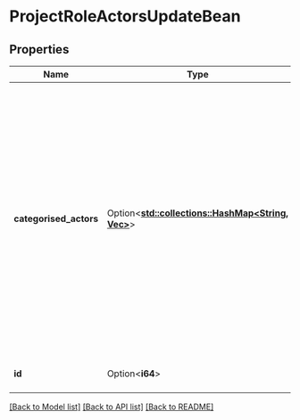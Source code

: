 # ProjectRoleActorsUpdateBean

## Properties

Name | Type | Description | Notes
------------ | ------------- | ------------- | -------------
**categorised_actors** | Option<[**std::collections::HashMap<String, Vec<String>>**](Vec.md)> | The actors to add to the project role.  Add groups using:   *  `atlassian-group-role-actor` and a list of group names.  *  `atlassian-group-role-actor-id` and a list of group IDs.  As a group's name can change, use of `atlassian-group-role-actor-id` is recommended. For example, `\"atlassian-group-role-actor-id\":[\"eef79f81-0b89-4fca-a736-4be531a10869\",\"77f6ab39-e755-4570-a6ae-2d7a8df0bcb8\"]`.  Add users using `atlassian-user-role-actor` and a list of account IDs. For example, `\"atlassian-user-role-actor\":[\"12345678-9abc-def1-2345-6789abcdef12\", \"abcdef12-3456-789a-bcde-f123456789ab\"]`. | [optional]
**id** | Option<**i64**> | The ID of the project role. Use [Get all project roles](#api-rest-api-3-role-get) to get a list of project role IDs. | [optional][readonly]

[[Back to Model list]](../README.md#documentation-for-models) [[Back to API list]](../README.md#documentation-for-api-endpoints) [[Back to README]](../README.md)


